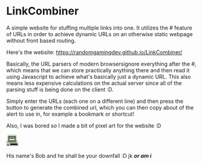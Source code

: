 # LinkCombiner
A simple website for stuffing multiple links into one. It utilizes the # feature of URLs in order to achieve dynamic URLs on an otherwise static webpage without front based routing.

Here's the website: https://randomgamingdev.github.io/LinkCombiner/

Basically, the URL parsers of modern browsersignore everything after the #, which means that we can store practically anything there and then read it using Javascript to achieve what's basically just a dynamic URL. This also means less expensive calculations on the actual server since all of the parsing stuff is being done on the client :D.

Simply enter the URLs (each one on a different line) and then press the button to generate the combined url, which you can then copy about of the alert to use in, for example a bookmark or shortcut!

Also, I was bored so I made a bit of pixel art for the website :D

![welp ig it didn't load for u T_T](https://github.com/RandomGamingDev/LinkCombiner/blob/main/assets/SmilingComputer.png?raw=true)

His name's Bob and he shall be your downfall :D jk ***or am i***

